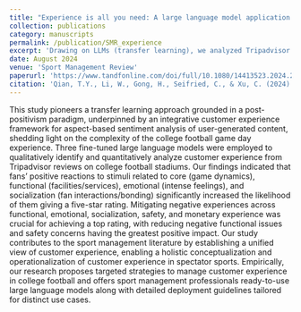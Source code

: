 ```yaml
---
title: "Experience is all you need: A large language model application of fine-tuned GPT-3.5 and RoBERTa for aspect-based sentiment analysis of college football stadium reviews"
collection: publications
category: manuscripts
permalink: /publication/SMR_experience
excerpt: 'Drawing on LLMs (transfer learning), we analyzed Tripadvisor reviews to identify the key drivers of exceptional college football game day experience. The findings revealed that top-rated experiences stem from a combination of engaging game dynamics, quality facilities, emotional atmosphere, and fan community. Critical to achieving high satisfaction is the effective management of facility maintenance and safety protocols. Our study provides event managers with both a comprehensive framework for understanding the fan experience and practical tools to enhance game day operations, bridging theoretical insights with actionable strategies.'
date: August 2024
venue: 'Sport Management Review'
paperurl: 'https://www.tandfonline.com/doi/full/10.1080/14413523.2024.2386467'
citation: 'Qian, T.Y., Li, W., Gong, H., Seifried, C., & Xu, C. (2024). Experience is all you need: A large language model application of fine-tuned GPT-3.5 and RoBERTa for aspect-based sentiment analysis of college football stadium reviews. <i>Sport Management Review</i>.'
---
```


This study pioneers a transfer learning approach grounded in a post-positivism paradigm, underpinned by an integrative customer experience framework for aspect-based sentiment analysis of user-generated content, shedding light on the complexity of the college football game day experience. Three fine-tuned large language models were employed to qualitatively identify and quantitatively analyze customer experience from Tripadvisor reviews on college football stadiums. Our findings indicated that fans’ positive reactions to stimuli related to core (game dynamics), functional (facilities/services), emotional (intense feelings), and socialization (fan interactions/bonding) significantly increased the likelihood of them giving a five-star rating. Mitigating negative experiences across functional, emotional, socialization, safety, and monetary experience was crucial for achieving a top rating, with reducing negative functional issues and safety concerns having the greatest positive impact. Our study contributes to the sport management literature by establishing a unified view of customer experience, enabling a holistic conceptualization and operationalization of customer experience in spectator sports. Empirically, our research proposes targeted strategies to manage customer experience in college football and offers sport management professionals ready-to-use large language models along with detailed deployment guidelines tailored for distinct use cases.
